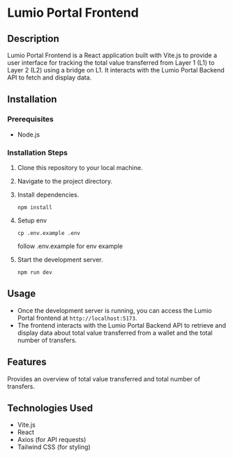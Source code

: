 # Lumio Portal Frontend

## Description

Lumio Portal Frontend is a React application built with Vite.js to provide a user interface for tracking the total value transferred from Layer 1 (L1) to Layer 2 (L2) using a bridge on L1. It interacts with the Lumio Portal Backend API to fetch and display data.

## Installation

### Prerequisites

- Node.js

### Installation Steps

1. Clone this repository to your local machine.
2. Navigate to the project directory.
3. Install dependencies.

   ```shell
   npm install
   ```
3. Setup env
   ```shell
   cp .env.example .env
   ```
   follow .env.example for env example
4. Start the development server.

   ```shell
   npm run dev
   ```

## Usage

- Once the development server is running, you can access the Lumio Portal frontend at `http://localhost:5173`.
- The frontend interacts with the Lumio Portal Backend API to retrieve and display data about total value transferred from a wallet and the total number of transfers.

## Features

Provides an overview of total value transferred and total number of transfers.

## Technologies Used

- Vite.js
- React
- Axios (for API requests)
- Tailwind CSS (for styling)
